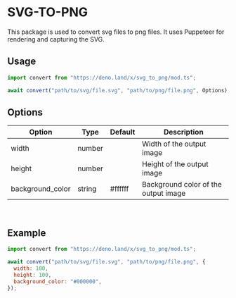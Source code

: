 # SVG-TO-PNG

This package is used to convert svg files to png files. It uses Puppeteer for
rendering and capturing the SVG.

## Usage

```js
import convert from "https://deno.land/x/svg_to_png/mod.ts";

await convert("path/to/svg/file.svg", "path/to/png/file.png", Options);
```

## Options

| Option           | Type   | Default | Description                          |
| ---------------- | ------ | ------- | ------------------------------------ |
| width            | number |         | Width of the output image            |
| height           | number |         | Height of the output image           |
| background_color | string | #ffffff | Background color of the output image |

<br />

## Example

```js
import convert from "https://deno.land/x/svg_to_png/mod.ts";

await convert("path/to/svg/file.svg", "path/to/png/file.png", {
  width: 100,
  height: 100,
  background_color: "#000000",
});
```
